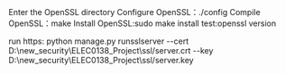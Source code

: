 Enter the OpenSSL directory
Configure OpenSSL：./config
Compile OpenSSL：make
Install OpenSSL:sudo make install
test:openssl version


run https: python manage.py runsslserver --cert D:\new_security\ELEC0138_Project\ssl/server.crt --key D:\new_security\ELEC0138_Project\ssl/server.key

